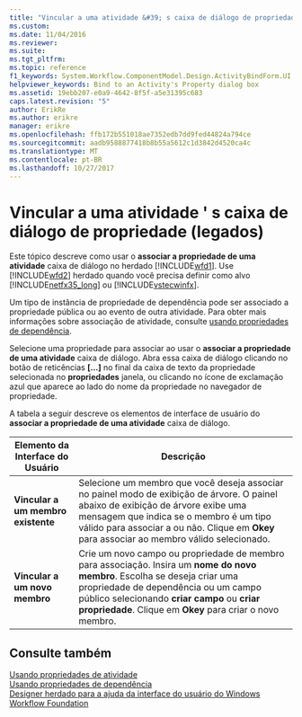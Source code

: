 ```yaml
---
title: "Vincular a uma atividade &#39; s caixa de diálogo de propriedade (herdado) | Microsoft Docs"
ms.custom: 
ms.date: 11/04/2016
ms.reviewer: 
ms.suite: 
ms.tgt_pltfrm: 
ms.topic: reference
f1_keywords: System.Workflow.ComponentModel.Design.ActivityBindForm.UI
helpviewer_keywords: Bind to an Activity's Property dialog box
ms.assetid: 19ebb207-e0a9-4642-8f5f-a5e31395c683
caps.latest.revision: "5"
author: ErikRe
ms.author: erikre
manager: erikre
ms.openlocfilehash: ffb172b551018ae7352edb7dd9fed44824a794ce
ms.sourcegitcommit: aadb9588877418b8b55a5612c1d3842d4520ca4c
ms.translationtype: MT
ms.contentlocale: pt-BR
ms.lasthandoff: 10/27/2017
---
```

# <a name="bind-to-an-activity39s-property-dialog-box-legacy"></a>Vincular a uma atividade &#39; s caixa de diálogo de propriedade (legados)
Este tópico descreve como usar o **associar a propriedade de uma atividade** caixa de diálogo no herdado [!INCLUDE[wfd1](../workflow-designer/includes/wfd1_md.md)]. Use [!INCLUDE[wfd2](../workflow-designer/includes/wfd2_md.md)] herdado quando você precisa definir como alvo [!INCLUDE[netfx35_long](../workflow-designer/includes/netfx35_long_md.md)] ou [!INCLUDE[vstecwinfx](../workflow-designer/includes/vstecwinfx_md.md)].  
  
 Um tipo de instância de propriedade de dependência pode ser associado a propriedade pública ou ao evento de outra atividade. Para obter mais informações sobre associação de atividade, consulte [usando propriedades de dependência](http://go.microsoft.com/fwlink?LinkID=65007).  
  
 Selecione uma propriedade para associar ao usar o **associar a propriedade de uma atividade** caixa de diálogo. Abra essa caixa de diálogo clicando no botão de reticências **[...]**  no final da caixa de texto da propriedade selecionada no **propriedades** janela, ou clicando no ícone de exclamação azul que aparece ao lado do nome da propriedade no navegador de propriedade.  
  
 A tabela a seguir descreve os elementos de interface de usuário do **associar a propriedade de uma atividade** caixa de diálogo.  
  
|Elemento da Interface do Usuário|Descrição|  
|----------------|-----------------|  
|**Vincular a um membro existente**|Selecione um membro que você deseja associar no painel modo de exibição de árvore. O painel abaixo de exibição de árvore exibe uma mensagem que indica se o membro é um tipo válido para associar a ou não. Clique em **Okey** para associar ao membro válido selecionado.|  
|**Vincular a um novo membro**|Crie um novo campo ou propriedade de membro para associação. Insira um **nome do novo membro**. Escolha se deseja criar uma propriedade de dependência ou um campo público selecionando **criar campo** ou **criar propriedade**. Clique em **Okey** para criar o novo membro.|  
  
## <a name="see-also"></a>Consulte também  
 [Usando propriedades de atividade](http://go.microsoft.com/fwlink?LinkID=65013)   
 [Usando propriedades de dependência](http://go.microsoft.com/fwlink?LinkID=65007)   
 [Designer herdado para a ajuda da interface do usuário do Windows Workflow Foundation](../workflow-designer/legacy-designer-for-windows-workflow-foundation-ui-help.md)